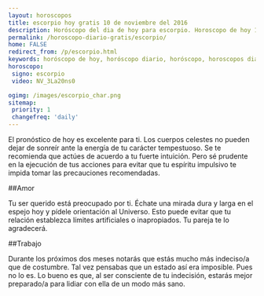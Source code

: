```yaml
---
layout: horoscopos
title: escorpio hoy gratis 10 de noviembre del 2016 
description: Horóscopo del dia de hoy para escorpio. Horoscopo de hoy 10 de noviembre del 2016. Las predicciones de amor, trabajo, vida personal gratis.
permalink: /horoscopo-diario-gratis/escorpio/
home: FALSE
redirect_from: /p/escorpio.html
keywords: horóscopo de hoy, horóscopo diario, horóscopo, horoscopos diarios gratis del dia de hoy, horóscopo diario gratis,horóscopo 2016, horóscopo esperanza gracia, horoscopo escorpio hoy, horoscop, horóscopos gratis, horoscopo escorpio, horoscopo escorpio 2016, Tarot, Astrologia, Zodíaco, escorpio, horoscopo gratis
horoscopo:
 signo: escorpio
 video: NV_3La20ns0

ogimg: /images/escorpio_char.png
sitemap:
 priority: 1
 changefreq: 'daily'
---
```



El pronóstico de hoy es excelente para ti. Los cuerpos celestes no pueden dejar de sonreír ante la energía de tu carácter tempestuoso. Se te recomienda que actúes de acuerdo a tu fuerte intuición. Pero sé prudente en la ejecución de tus acciones para evitar que tu espíritu impulsivo te impida tomar las precauciones recomendadas.

##Amor

Tu ser querido está preocupado por ti. Échate una mirada dura y larga en el espejo hoy y pídele orientación al Universo. Esto puede evitar que tu relación establezca límites artificiales o inapropiados. Tu pareja te lo agradecerá.

##Trabajo

Durante los próximos dos meses notarás que estás mucho más indeciso/a que de costumbre. Tal vez pensabas que un estado así era imposible. Pues no lo es. Lo bueno es que, al ser consciente de tu indecisión, estarás mejor preparado/a para lidiar con ella de un modo más sano.